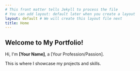 ```yaml
---
# This front matter tells Jekyll to process the file
# You can add layout: default later when you create a layout
layout: default # We will create this layout file next
title: Home
---
```


## Welcome to My Portfolio!

Hi, I'm **[Your Name]**, a [Your Profession/Passion].

This is where I showcase my projects and skills.

<!-- You'll add links to projects and an image later -->
<!-- Example image link: -->
<!-- ![My Profile Picture]({{ '/assets/images/profile.jpg' | relative_url }}) -->